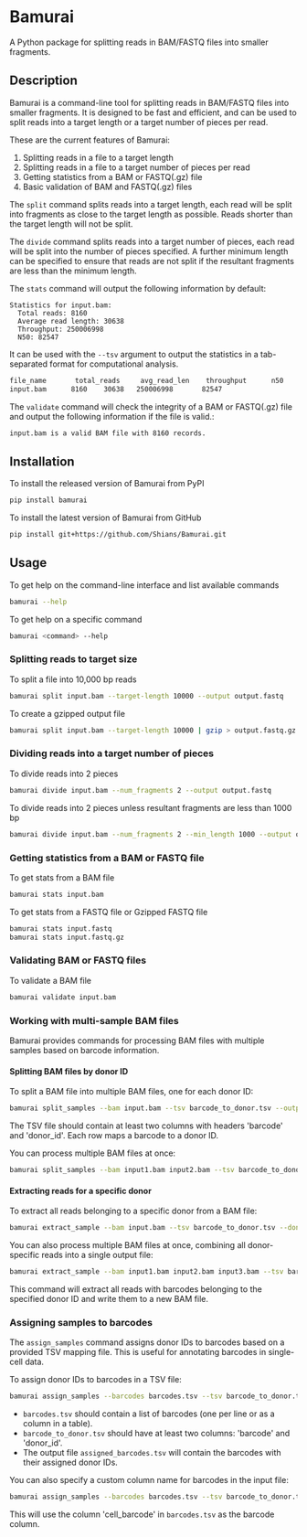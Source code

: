 # Bamurai

A Python package for splitting reads in BAM/FASTQ files into smaller fragments.

## Description

Bamurai is a command-line tool for splitting reads in BAM/FASTQ files into smaller fragments. It is designed to be fast and efficient, and can be used to split reads into a target length or a target number of pieces per read.

These are the current features of Bamurai:

1. Splitting reads in a file to a target length
2. Splitting reads in a file to a target number of pieces per read
3. Getting statistics from a BAM or FASTQ(.gz) file
4. Basic validation of BAM and FASTQ(.gz) files

The `split` command splits reads into a target length, each read will be split into fragments as close to the target length as possible. Reads shorter than the target length will not be split.

The `divide` command splits reads into a target number of pieces, each read will be split into the number of pieces specified. A further minimum length can be specified to ensure that reads are not split if the resultant fragments are less than the minimum length.

The `stats` command will output the following information by default:
```
Statistics for input.bam:
  Total reads: 8160
  Average read length: 30638
  Throughput: 250006998
  N50: 82547
```

It can be used with the `--tsv` argument to output the statistics in a tab-separated format for computational analysis.
```bash
file_name       total_reads     avg_read_len    throughput      n50
input.bam      8160    30638   250006998       82547
```

The `validate` command will check the integrity of a BAM or FASTQ(.gz) file and output the following information if the file is valid.:
```bash
input.bam is a valid BAM file with 8160 records.
```

## Installation

To install the released version of Bamurai from PyPI

```bash
pip install bamurai
```

To install the latest version of Bamurai from GitHub

```bash
pip install git+https://github.com/Shians/Bamurai.git
```

## Usage

To get help on the command-line interface and list available commands
```bash
bamurai --help
```

To get help on a specific command
```bash
bamurai <command> --help
```

### Splitting reads to target size

To split a file into 10,000 bp reads
```bash
bamurai split input.bam --target-length 10000 --output output.fastq
```

To create a gzipped output file
```bash
bamurai split input.bam --target-length 10000 | gzip > output.fastq.gz
```

### Dividing reads into a target number of pieces

To divide reads into 2 pieces
```bash
bamurai divide input.bam --num_fragments 2 --output output.fastq
```

To divide reads into 2 pieces unless resultant fragments are less than 1000 bp
```bash
bamurai divide input.bam --num_fragments 2 --min_length 1000 --output output.fastq
```

### Getting statistics from a BAM or FASTQ file

To get stats from a BAM file
```bash
bamurai stats input.bam
```

To get stats from a FASTQ file or Gzipped FASTQ file
```bash
bamurai stats input.fastq
bamurai stats input.fastq.gz
```

### Validating BAM or FASTQ files

To validate a BAM file
```bash
bamurai validate input.bam
```

### Working with multi-sample BAM files

Bamurai provides commands for processing BAM files with multiple samples based on barcode information.

#### Splitting BAM files by donor ID

To split a BAM file into multiple BAM files, one for each donor ID:

```bash
bamurai split_samples --bam input.bam --tsv barcode_to_donor.tsv --output-dir donor_bams
```

The TSV file should contain at least two columns with headers 'barcode' and 'donor_id'. Each row maps a barcode to a donor ID.

You can process multiple BAM files at once:

```bash
bamurai split_samples --bam input1.bam input2.bam --tsv barcode_to_donor.tsv --output-dir donor_bams
```

#### Extracting reads for a specific donor

To extract all reads belonging to a specific donor from a BAM file:

```bash
bamurai extract_sample --bam input.bam --tsv barcode_to_donor.tsv --donor-id donor1 --output donor1.bam
```

You can also process multiple BAM files at once, combining all donor-specific reads into a single output file:

```bash
bamurai extract_sample --bam input1.bam input2.bam input3.bam --tsv barcode_to_donor.tsv --donor-id donor1 --output donor1.bam
```

This command will extract all reads with barcodes belonging to the specified donor ID and write them to a new BAM file.

### Assigning samples to barcodes

The `assign_samples` command assigns donor IDs to barcodes based on a provided TSV mapping file. This is useful for annotating barcodes in single-cell data.

To assign donor IDs to barcodes in a TSV file:

```bash
bamurai assign_samples --barcodes barcodes.tsv --tsv barcode_to_donor.tsv --output assigned_barcodes.tsv
```

- `barcodes.tsv` should contain a list of barcodes (one per line or as a column in a table).
- `barcode_to_donor.tsv` should have at least two columns: 'barcode' and 'donor_id'.
- The output file `assigned_barcodes.tsv` will contain the barcodes with their assigned donor IDs.

You can also specify a custom column name for barcodes in the input file:

```bash
bamurai assign_samples --barcodes barcodes.tsv --tsv barcode_to_donor.tsv --barcode-column cell_barcode --output assigned_barcodes.tsv
```

This will use the column 'cell_barcode' in `barcodes.tsv` as the barcode column.

